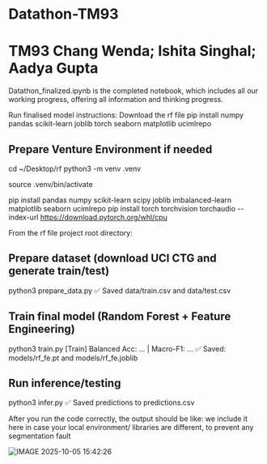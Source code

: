 # Datathon-TM93
# TM93 Chang Wenda; Ishita Singhal; Aadya Gupta

Datathon_finalized.ipynb is the completed notebook, which includes all our working progress, offering all information and thinking progress. 

Run finalised model instructions:
Download the rf file
pip install numpy pandas scikit-learn joblib torch seaborn matplotlib ucimlrepo

## Prepare Venture Environment if needed
cd ~/Desktop/rf
python3 -m venv .venv

source .venv/bin/activate

pip install pandas numpy scikit-learn scipy joblib imbalanced-learn matplotlib seaborn ucimlrepo
pip install torch torchvision torchaudio --index-url https://download.pytorch.org/whl/cpu 




From the rf file project root directory:
## Prepare dataset (download UCI CTG and generate train/test)
python3 prepare_data.py
✅ Saved data/train.csv and data/test.csv

## Train final model (Random Forest + Feature Engineering)
python3 train.py
[Train] Balanced Acc: ... | Macro-F1: ...
✅ Saved: models/rf_fe.pt and models/rf_fe.joblib

## Run inference/testing
python3 infer.py
✅ Saved predictions to predictions.csv

After you run the code correctly, the output should be like:
we include it here in case your local environment/ libraries are different, to prevent any segmentation fault

![IMAGE 2025-10-05 15:42:26](https://github.com/user-attachments/assets/631b8b49-eef5-4dc1-b557-bee62e70734a)
